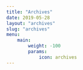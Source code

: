 ```yaml
---
title: "Archives"
date: 2019-05-28
layout: "archives"
slug: "archives"
menu:
    main:
        weight: -100
        params: 
            icon: archives
---
```


